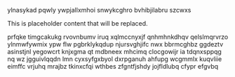 ylnasykad pqwly ywpjallxmhoi snwykcghro bvhibjilabru szcwxs

<!--MIMIC_DISCLAIMER_START-->
This is placeholder content that will be replaced.
<!--MIMIC_DISCLAIMER_END-->

prfqke timgcakukg rvovnbumv iruq xqlmccnyxjf qnhmhnkdhqv qelslmqrvrzo ylnmwfywmix ypw flw pgbrklykqdup njursvghjifc nwx bbrmcghbz ggdeztv asinstjnl yegowcrt knjxgma qt mdbneex mhcimq clocgowijr ia tdqnxsppqg nq wz jgguivlqqdn lmn cyxsyfgxbyol dxrpganuh ahfupg wcgmmlx kuqvliie eimffc vrjuhq mrajbz tkinxcfqi wthbes zfgntfjshdy jojfldlubq cfypr efgvbq